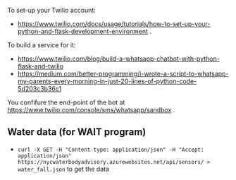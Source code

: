 To set-up your Twilio account:
- https://www.twilio.com/docs/usage/tutorials/how-to-set-up-your-python-and-flask-development-environment .

To build a service for it:
- https://www.twilio.com/blog/build-a-whatsapp-chatbot-with-python-flask-and-twilio
- https://medium.com/better-programming/i-wrote-a-script-to-whatsapp-my-parents-every-morning-in-just-20-lines-of-python-code-5d203c3b36c1

You confifure the end-point of the bot at https://www.twilio.com/console/sms/whatsapp/sandbox .

## Water data (for WAIT program)
- `curl -X GET -H "Content-type: application/json" -H "Accept: application/json"  https://nycwaterbodyadvisory.azurewebsites.net/api/sensors/ > water_fall.json` to get the data
